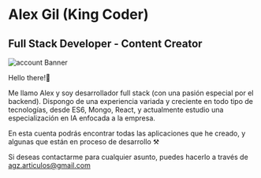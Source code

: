 # Alex Gil (King Coder)
## Full Stack Developer - Content Creator
![account Banner](https://kingcoderportfolio-es.vercel.app/KingCoderLogoSmall.png)

Hello there!👋

Me llamo Alex y soy desarrollador full stack (con una pasión especial por el backend). Dispongo de una experiencia variada y creciente en todo tipo de tecnologías, desde ES6, Mongo, React, y actualmente estudio una especialización en IA enfocada a la empresa.

En esta cuenta podrás encontrar todas las aplicaciones que he creado, y algunas que están en proceso de desarrollo ⚒️

Si deseas contactarme para cualquier asunto, puedes hacerlo a través de agz.articulos@gmail.com
